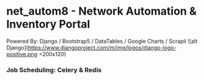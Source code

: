 # net_autom8 - Network Automation & Inventory Portal

Powered By: Django / Bootstrap5 / DataTables / Google Charts / Scrapli
![alt Django](https://www.djangoproject.com/m/img/logos/django-logo-positive.png =200x120)


### Job Scheduling: Celery & Redis
